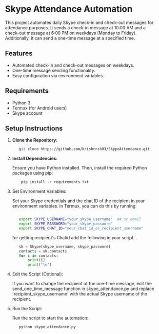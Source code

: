 # Skype Attendance Automation

This project automates daily Skype check-in and check-out messages for attendance purposes. It sends a check-in message at 10:00 AM and a check-out message at 6:00 PM on weekdays (Monday to Friday). Additionally, it can send a one-time message at a specified time.

## Features

- Automated check-in and check-out messages on weekdays.
- One-time message sending functionality.
- Easy configuration via environment variables.

## Requirements

- Python 3
- Termux (for Android users)
- Skype account

## Setup Instructions

1. **Clone the Repository:**

   ```sh
      git clone https://github.com/krishnnsh03/SkypeAttendance.git
   ```

2. **Install Dependencies:**

   Ensure you have Python installed. Then, install the required Python packages using pip:

   ```sh
       pip install -r requirements.txt
   ```

3. Set Environment Variables:

   Set your Skype credentials and the chat ID of the recipient in your environment variables. In Termux, you can do this by running:
   
   ```sh
   
      export SKYPE_USERNAME="your_skype_username"  ## or email
      export SKYPE_PASSWORD="your_skype_password"  
      export SKYPE_CHAT_ID="your_chat_id_or_recipient_username"
   ```

   for getting recipient's Chatid add the following in your script...

   ```py
      sk = Skype(skype_username, skype_password)
      contacts = sk.contacts
      for i in contacts:
          print(i)
          print("\n")
   ```
   
5. Edit the Script (Optional):

   If you want to change the recipient of the one-time message, edit the send_one_time_message function in skype_attendance.py and replace          'recipient_skype_username' with the actual Skype username of the recipient.

6. Run the Script:

   Run the script to start the automation:

   ```sh
      python skype_attendance.py
   ```
